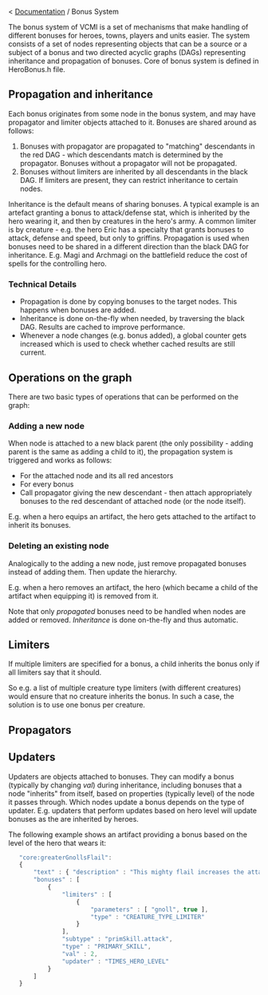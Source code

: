 < [Documentation](../Readme.md) / Bonus System

The bonus system of VCMI is a set of mechanisms that make handling of different bonuses for heroes, towns, players and units easier. The system consists of a set of nodes representing objects that can be a source or a subject of a bonus and two directed acyclic graphs (DAGs) representing inheritance and propagation of bonuses. Core of bonus system is defined in HeroBonus.h file.

## Propagation and inheritance

Each bonus originates from some node in the bonus system, and may have propagator and limiter objects attached to it. Bonuses are shared around as follows:

1.  Bonuses with propagator are propagated to "matching" descendants in the red DAG - which descendants match is determined by the propagator. Bonuses without a propagator will not be propagated. 
2.  Bonuses without limiters are inherited by all descendants in the black DAG. If limiters are present, they can restrict inheritance to certain nodes.

Inheritance is the default means of sharing bonuses. A typical example is an artefact granting a bonus to attack/defense stat, which is inherited by the hero wearing it, and then by creatures in the hero's army.
A common limiter is by creature - e.g. the hero Eric has a specialty that grants bonuses to attack, defense and speed, but only to griffins.
Propagation is used when bonuses need to be shared in a different direction than the black DAG for inheritance. E.g. Magi and Archmagi on the battlefield reduce the cost of spells for the controlling hero.

### Technical Details

-   Propagation is done by copying bonuses to the target nodes. This happens when bonuses are added.
-   Inheritance is done on-the-fly when needed, by traversing the black DAG. Results are cached to improve performance.
-   Whenever a node changes (e.g. bonus added), a global counter gets increased which is used to check whether cached results are still current.

## Operations on the graph

There are two basic types of operations that can be performed on the graph:

### Adding a new node

When node is attached to a new black parent (the only possibility - adding parent is the same as adding a child to it), the propagation system is triggered and works as follows:
- For the attached node and its all red ancestors
- For every bonus
- Call propagator giving the new descendant - then attach appropriately bonuses to the red descendant of attached node (or the node itself).

E.g. when a hero equips an artifact, the hero gets attached to the artifact to inherit its bonuses.

### Deleting an existing node

Analogically to the adding a new node, just remove propagated bonuses instead of adding them. Then update the hierarchy.

E.g. when a hero removes an artifact, the hero (which became a child of the artifact when equipping it) is removed from it.

Note that only *propagated* bonuses need to be handled when nodes are added or removed. *Inheritance* is done on-the-fly and thus automatic.

## Limiters

If multiple limiters are specified for a bonus, a child inherits the bonus only if all limiters say that it should.

So e.g. a list of multiple creature type limiters (with different creatures) would ensure that no creature inherits the bonus. In such a case, the solution is to use one bonus per creature.

## Propagators

## Updaters

Updaters are objects attached to bonuses. They can modify a bonus (typically by changing *val*) during inheritance, including bonuses that a node "inherits" from itself, based on properties (typically level) of the node it passes through. Which nodes update a bonus depends on the type of updater. E.g. updaters that perform updates based on hero level will update bonuses as the are inherited by heroes.

The following example shows an artifact providing a bonus based on the level of the hero that wears it:

```javascript
   "core:greaterGnollsFlail":
   {
       "text" : { "description" : "This mighty flail increases the attack of all gnolls under the hero's command by twice the hero's level." },
       "bonuses" : [
           {
               "limiters" : [
                   {
                       "parameters" : [ "gnoll", true ],
                       "type" : "CREATURE_TYPE_LIMITER"
                   }
               ],
               "subtype" : "primSkill.attack",
               "type" : "PRIMARY_SKILL",
               "val" : 2,
               "updater" : "TIMES_HERO_LEVEL"
           }
       ]
   }
```
